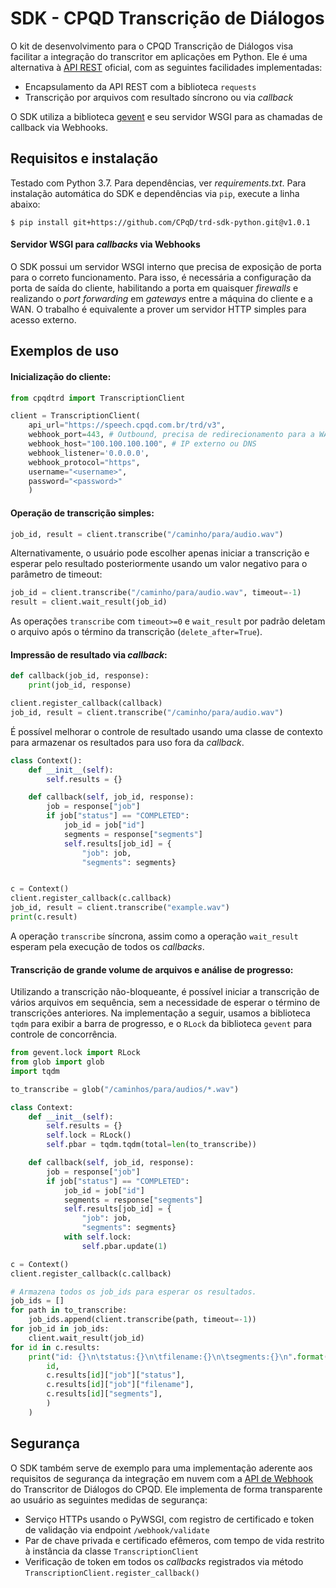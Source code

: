 SDK - CPQD Transcrição de Diálogos
==================================

O kit de desenvolvimento para o CPQD Transcrição de Diálogos visa
facilitar a integração do transcritor em aplicações em Python. Ele
é uma alternativa à [API REST](https://speechweb.cpqd.com.br/trd/docs/latest/)
oficial, com as seguintes facilidades implementadas:

 - Encapsulamento da API REST com a biblioteca `requests`
 - Transcrição por arquivos com resultado síncrono ou via _callback_

O SDK utiliza a biblioteca [gevent](http://www.gevent.org/) e seu servidor WSGI
para as chamadas de callback via Webhooks.

## Requisitos e instalação

Testado com Python 3.7. Para dependências, ver _requirements.txt_.
Para instalação automática do SDK e dependências via `pip`, execute a linha abaixo:

```shell
$ pip install git+https://github.com/CPqD/trd-sdk-python.git@v1.0.1
```

#### Servidor WSGI para _callbacks_ via Webhooks

O SDK possui um servidor WSGI interno que precisa de exposição de porta para o correto
funcionamento. Para isso, é necessária a configuração da porta de saída do cliente,
habilitando a porta em quaisquer _firewalls_ e realizando o _port forwarding_ em _gateways_
entre a máquina do cliente e a WAN. O trabalho é equivalente a prover um servidor HTTP
simples para acesso externo.

## Exemplos de uso

#### Inicialização do cliente:

```python
from cpqdtrd import TranscriptionClient

client = TranscriptionClient(
    api_url="https://speech.cpqd.com.br/trd/v3",
    webhook_port=443, # Outbound, precisa de redirecionamento para a WAN
    webhook_host="100.100.100.100", # IP externo ou DNS
    webhook_listener='0.0.0.0',
    webhook_protocol="https",
    username="<username>",
    password="<password>"
    )
```

#### Operação de transcrição simples:

```python
job_id, result = client.transcribe("/caminho/para/audio.wav")
```

Alternativamente, o usuário pode escolher apenas iniciar a transcrição
e esperar pelo resultado posteriormente usando um valor negativo para o
parâmetro de timeout:

```python
job_id = client.transcribe("/caminho/para/audio.wav", timeout=-1)
result = client.wait_result(job_id)
```

As operações `transcribe` com `timeout>=0` e `wait_result` por padrão deletam o
arquivo após o término da transcrição (`delete_after=True`).

#### Impressão de resultado via _callback_:

```python
def callback(job_id, response):
    print(job_id, response)

client.register_callback(callback)
job_id, result = client.transcribe("/caminho/para/audio.wav")
```

É possível melhorar o controle de resultado usando uma classe de contexto para
armazenar os resultados para uso fora da _callback_.

```python
class Context():
    def __init__(self):
        self.results = {}

    def callback(self, job_id, response):
        job = response["job"]
        if job["status"] == "COMPLETED":
            job_id = job["id"]
            segments = response["segments"]
            self.results[job_id] = {
                "job": job,
                "segments": segments}


c = Context()
client.register_callback(c.callback)
job_id, result = client.transcribe("example.wav")
print(c.result)
```

A operação `transcribe` síncrona, assim como a operação `wait_result` esperam pela
execução de todos os _callbacks_.

#### Transcrição de grande volume de arquivos e análise de progresso:

Utilizando a transcrição não-bloqueante, é possível iniciar a transcrição de
vários arquivos em sequência, sem a necessidade de esperar o término de
transcrições anteriores. Na implementação a seguir, usamos a biblioteca
`tqdm` para exibir a barra de progresso, e o `RLock` da biblioteca
`gevent` para controle de concorrência.

```python
from gevent.lock import RLock
from glob import glob
import tqdm

to_transcribe = glob("/caminhos/para/audios/*.wav")

class Context:
    def __init__(self):
        self.results = {}
        self.lock = RLock()
        self.pbar = tqdm.tqdm(total=len(to_transcribe))

    def callback(self, job_id, response):
        job = response["job"]
        if job["status"] == "COMPLETED":
            job_id = job["id"]
            segments = response["segments"]
            self.results[job_id] = {
                "job": job,
                "segments": segments}
            with self.lock:
                self.pbar.update(1)

c = Context()
client.register_callback(c.callback)

# Armazena todos os job_ids para esperar os resultados.
job_ids = []
for path in to_transcribe:
    job_ids.append(client.transcribe(path, timeout=-1))
for job_id in job_ids:
    client.wait_result(job_id)
for id in c.results:
    print("id: {}\n\tstatus:{}\n\tfilename:{}\n\tsegments:{}\n".format(
        id,
        c.results[id]["job"]["status"],
        c.results[id]["job"]["filename"],
        c.results[id]["segments"],
        )
    )
```

## Segurança

O SDK também serve de exemplo para uma implementação aderente aos requisitos
de segurança da integração em nuvem com a
[API de Webhook](https://speechweb.cpqd.com.br/trd/docs/2.4/api_rest/api_webhook.html)
do Transcritor de Diálogos do CPQD. Ele implementa de forma transparente ao usuário
as seguintes medidas de segurança:

 - Serviço HTTPs usando o PyWSGI, com registro de certificado e token de validação
   via endpoint `/webhook/validate`
 - Par de chave privada e certificado efêmeros, com tempo de vida restrito à
   instância da classe `TranscriptionClient`
 - Verificação de token em todos os _callbacks_ registrados via método
   `TranscriptionClient.register_callback()`
